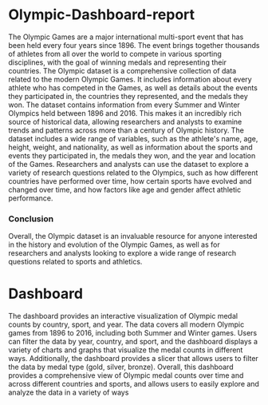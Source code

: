 # Olympic-Dashboard-report
The Olympic Games are a major international multi-sport event that has been held every four years since 1896. The event brings together thousands of athletes from all over the world to compete in various sporting disciplines, with the goal of winning medals and representing their countries.
The Olympic dataset is a comprehensive collection of data related to the modern Olympic Games. It includes information about every athlete who has competed in the Games, as well as details about the events they participated in, the countries they represented, and the medals they won.
The dataset contains information from every Summer and Winter Olympics held between 1896 and 2016. This makes it an incredibly rich source of historical data, allowing researchers and analysts to examine trends and patterns across more than a century of Olympic history.
The dataset includes a wide range of variables, such as the athlete's name, age, height, weight, and nationality, as well as information about the sports and events they participated in, the medals they won, and the year and location of the Games.
Researchers and analysts can use the dataset to explore a variety of research questions related to the Olympics, such as how different countries have performed over time, how certain sports have evolved and changed over time, and how factors like age and gender affect athletic performance.
### Conclusion
Overall, the Olympic dataset is an invaluable resource for anyone interested in the history and evolution of the Olympic Games, as well as for researchers and analysts looking to explore a wide range of research questions related to sports and athletics.

# Dashboard
The dashboard provides an interactive visualization of Olympic medal counts by country, sport, and year. The data covers all modern Olympic games from 1896 to 2016, including both Summer and Winter games. Users can filter the data by year, country, and sport, and the dashboard displays a variety of charts and graphs that visualize the medal counts in different ways. Additionally, the dashboard provides a slicer that allows users to filter the data by medal type (gold, silver, bronze). Overall, this dashboard provides a comprehensive view of Olympic medal counts over time and across different countries and sports, and allows users to easily explore and analyze the data in a variety of ways
